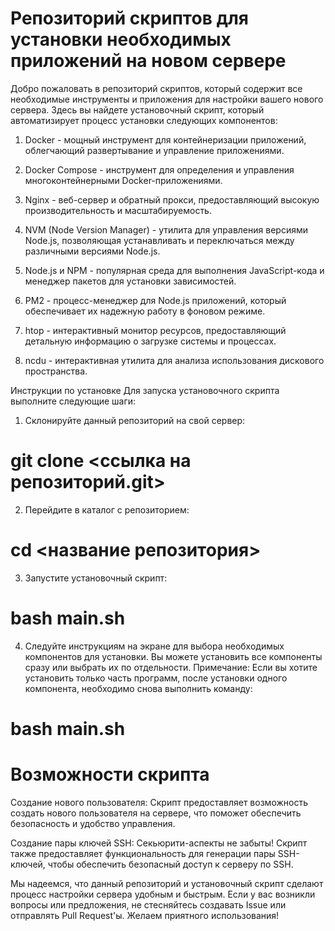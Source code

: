 # Репозиторий скриптов для установки необходимых приложений на новом сервере

Добро пожаловать в репозиторий скриптов, который содержит все необходимые инструменты и приложения для настройки вашего нового сервера. Здесь вы найдете установочный скрипт, который автоматизирует процесс установки следующих компонентов:

1. Docker - мощный инструмент для контейнеризации приложений, облегчающий развертывание и управление приложениями.

2. Docker Compose - инструмент для определения и управления многоконтейнерными Docker-приложениями.

3. Nginx - веб-сервер и обратный прокси, предоставляющий высокую производительность и масштабируемость.

4. NVM (Node Version Manager) - утилита для управления версиями Node.js, позволяющая устанавливать и переключаться между различными версиями Node.js.

5. Node.js и NPM - популярная среда для выполнения JavaScript-кода и менеджер пакетов для установки зависимостей.

6. PM2 - процесс-менеджер для Node.js приложений, который обеспечивает их надежную работу в фоновом режиме.

7. htop - интерактивный монитор ресурсов, предоставляющий детальную информацию о загрузке системы и процессах.

8. ncdu - интерактивная утилита для анализа использования дискового пространства.


Инструкции по установке
Для запуска установочного скрипта выполните следующие шаги:

1. Склонируйте данный репозиторий на свой сервер:
   
 # git clone <ссылка на репозиторий.git>

2. Перейдите в каталог с репозиторием:

 # cd <название репозитория>

3. Запустите установочный скрипт:
   
 # bash main.sh

4. Следуйте инструкциям на экране для выбора необходимых компонентов для установки. Вы можете установить все компоненты сразу или выбрать их по отдельности.
Примечание: Если вы хотите установить только часть программ, после установки одного компонента, необходимо снова выполнить команду:

 # bash main.sh

# Возможности скрипта

Создание нового пользователя: Скрипт предоставляет возможность создать нового пользователя на сервере, что поможет обеспечить безопасность и удобство управления.

Создание пары ключей SSH: Секьюрити-аспекты не забыты! Скрипт также предоставляет функциональность для генерации пары SSH-ключей, чтобы обеспечить безопасный доступ к серверу по SSH.

Мы надеемся, что данный репозиторий и установочный скрипт сделают процесс настройки сервера удобным и быстрым. Если у вас возникли вопросы или предложения, не стесняйтесь создавать Issue или отправлять Pull Request'ы. Желаем приятного использования!




